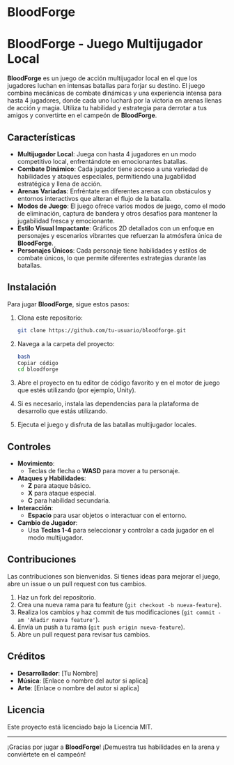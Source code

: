 # BloodForge


# BloodForge - Juego Multijugador Local

**BloodForge** es un juego de acción multijugador local en el que los jugadores luchan en intensas batallas para forjar su destino. El juego combina mecánicas de combate dinámicas y una experiencia intensa para hasta 4 jugadores, donde cada uno luchará por la victoria en arenas llenas de acción y magia. Utiliza tu habilidad y estrategia para derrotar a tus amigos y convertirte en el campeón de **BloodForge**.

## Características

- **Multijugador Local**: Juega con hasta 4 jugadores en un modo competitivo local, enfrentándote en emocionantes batallas.
- **Combate Dinámico**: Cada jugador tiene acceso a una variedad de habilidades y ataques especiales, permitiendo una jugabilidad estratégica y llena de acción.
- **Arenas Variadas**: Enfréntate en diferentes arenas con obstáculos y entornos interactivos que alteran el flujo de la batalla.
- **Modos de Juego**: El juego ofrece varios modos de juego, como el modo de eliminación, captura de bandera y otros desafíos para mantener la jugabilidad fresca y emocionante.
- **Estilo Visual Impactante**: Gráficos 2D detallados con un enfoque en personajes y escenarios vibrantes que refuerzan la atmósfera única de **BloodForge**.
- **Personajes Únicos**: Cada personaje tiene habilidades y estilos de combate únicos, lo que permite diferentes estrategias durante las batallas.

## Instalación

Para jugar **BloodForge**, sigue estos pasos:

1. Clona este repositorio:
   ```bash
   git clone https://github.com/tu-usuario/bloodforge.git
   ```

1. Navega a la carpeta del proyecto:
    
    ```bash
    bash
    Copiar código
    cd bloodforge
    
    ```
    
2. Abre el proyecto en tu editor de código favorito y en el motor de juego que estés utilizando (por ejemplo, Unity).
3. Si es necesario, instala las dependencias para la plataforma de desarrollo que estás utilizando.
4. Ejecuta el juego y disfruta de las batallas multijugador locales.

## Controles

- **Movimiento**:
    - Teclas de flecha o **WASD** para mover a tu personaje.
- **Ataques y Habilidades**:
    - **Z** para ataque básico.
    - **X** para ataque especial.
    - **C** para habilidad secundaria.
- **Interacción**:
    - **Espacio** para usar objetos o interactuar con el entorno.
- **Cambio de Jugador**:
    - Usa **Teclas 1-4** para seleccionar y controlar a cada jugador en el modo multijugador.

## Contribuciones

Las contribuciones son bienvenidas. Si tienes ideas para mejorar el juego, abre un issue o un pull request con tus cambios.

1. Haz un fork del repositorio.
2. Crea una nueva rama para tu feature (`git checkout -b nueva-feature`).
3. Realiza los cambios y haz commit de tus modificaciones (`git commit -am 'Añadir nueva feature'`).
4. Envía un push a tu rama (`git push origin nueva-feature`).
5. Abre un pull request para revisar tus cambios.

## Créditos

- **Desarrollador**: [Tu Nombre]
- **Música**: [Enlace o nombre del autor si aplica]
- **Arte**: [Enlace o nombre del autor si aplica]

## Licencia

Este proyecto está licenciado bajo la Licencia MIT.

---

¡Gracias por jugar a **BloodForge**! ¡Demuestra tus habilidades en la arena y conviértete en el campeón!
